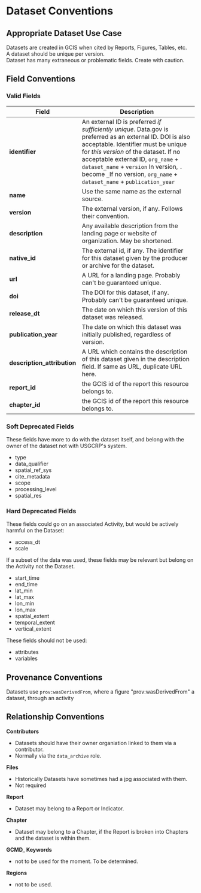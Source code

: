 # Dataset Conventions

## Appropriate Dataset Use Case

Datasets are created in GCIS when cited by Reports, Figures, Tables, etc.  
A dataset should be unique per version.  
Dataset has many extraneous or problematic fields. Create with caution.

## Field Conventions

### Valid Fields

| Field | Description |
|-------|------------- | 
|**identifier**|An external ID is preferred *if sufficiently unique*. Data.gov is preferred as an external ID. DOI is also acceptable. Identifier must be unique for *this version* of the dataset. If no acceptable external ID, `org_name` + `dataset_name` + `version` In version, `.` become `_`If no version, `org_name` + `dataset_name` + `publication_year`
|**name**| Use the same name as the external source.|
|**version**|The external version, if any. Follows their convention.|
|**description**| Any available description from the landing page or website of organization. May be shortened.|
|**native_id**|The external id, if any. The identifier for this dataset given by the producer or archive for the dataset.|
|**url**| A URL for a landing page. Probably can't be guaranteed unique.||
|**doi**| The DOI for this dataset, if any. Probably can't be guaranteed unique.|
|**release_dt**| The date on which this version of this dataset was released.|
|**publication_year**| The date on which this dataset was initially published, regardless of version.|
|**description_attribution**| A URL which contains the description of this dataset given in the description field. If same as URL, duplicate URL here.|
|**report_id**|the GCIS id of the report this resource belongs to.|
|**chapter_id**|the GCIS id of the report this resource belongs to.|




### Soft Deprecated Fields

These fields have more to do with the dataset itself, and belong with the owner of the dataset not with USGCRP's system.

 - type                   
 - data_qualifier         
 - spatial_ref_sys        
 - cite_metadata          
 - scope                  
 - processing_level       
 - spatial_res            

### Hard Deprecated Fields

These fields could go on an associated Activity, but would be actively harmful on the Dataset:

 - access_dt
 - scale

If a subset of the data was used, these fields may be relevant but belong on the Activity not the Dataset.

 - start_time             
 - end_time               
 - lat_min                
 - lat_max                
 - lon_min                
 - lon_max  
 - spatial_extent         
 - temporal_extent        
 - vertical_extent      
 
These fields should not be used:

 - attributes             
 - variables  

## Provenance Conventions

Datasets use `prov:wasDerivedFrom`, where a figure "prov:wasDerivedFrom" a dataset, through an activity

## Relationship Conventions

**Contributors**
 - Datasets should have their owner organiation linked to them via a contributor.
 - Normally via the `data_archive` role.

**Files**
 - Historically Datasets have sometimes had a jpg associated with them. 
 - Not required

**Report**
 - Dataset  may belong to a Report or Indicator. 
 
**Chapter**
 - Dataset  may belong to a Chapter, if the Report is broken into Chapters and the dataset  is within them. 

**GCMD_ Keywords**
 - not to be used for the moment. To be determined.
 
**Regions**
 - not to be used.
